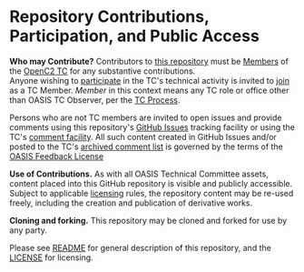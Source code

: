# Repository Contributions, Participation, and Public Access

**Who may Contribute?** Contributors to [this repository](https://github.com/oasis-tcs/openc2-tc-ops/) must be 
[Members](https://www.oasis-open.org/policies-guidelines/oasis-defined-terms-2017-05-26#dMember) of the
[OpenC2 TC](https://www.oasis-open.org/committees/tc_home.php?wg_abbrev=openc2) for any substantive contributions.  
Anyone wishing to [participate](https://www.oasis-open.org/org/faq#committee-participation) in the TC's technical activity is 
invited to [join](https://www.oasis-open.org/committees/join) as a TC Member. *Member* in this context means any TC role or 
office other than OASIS TC Observer, per the [TC Process](https://www.oasis-open.org/policies-guidelines/tc-process#membership). 

Persons who are not TC members are invited to open issues and provide comments using this repository's 
[GitHub Issues](https://github.com/oasis-tcs/openc2-tc-ops/issues/new) tracking facility or using the TC's 
[comment facility](https://www.oasis-open.org/committees/comments/index.php?wg_abbrev=openc2).  All such content created in 
GitHub Issues and/or posted to the TC's [archived comment list](https://lists.oasis-open.org/archives/openc2-comment/) is 
governed by the terms of the [OASIS Feedback License](https://www.oasis-open.org/policies-guidelines/ipr#appendixa)

**Use of Contributions.**  As with all OASIS Technical Committee assets, content placed into this GitHub repository is 
visible and publicly accessible.  Subject to applicable [licensing](https://github.com/oasis-tcs/openc2-tc-ops/blob/master/LICENSE.md) 
rules, the repository content may be re-used freely, including the creation and publication of derivative works.

**Cloning and forking.** This repository may be cloned and forked for use by any party. 

Please see [README](https://github.com/oasis-tcs/openc2-tc-ops/blob/master/README.md) for general description of this repository, 
and the [LICENSE](https://github.com/oasis-tcs/openc2-tc-ops/blob/master/LICENSE.md) for licensing.
